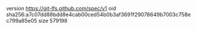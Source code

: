 version https://git-lfs.github.com/spec/v1
oid sha256:a7c07dd88bdd8e4cab00ced54b0b3af3691f29078649b7003c758ec799a85e05
size 579198
